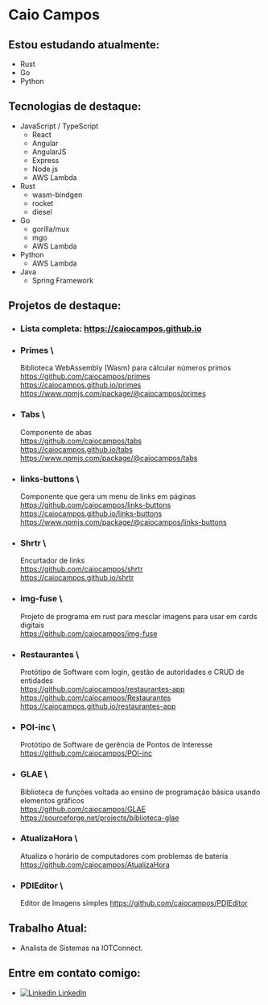 # Caio Campos

## Estou estudando atualmente:
* Rust
* Go
* Python

## Tecnologias de destaque:
* JavaScript / TypeScript
  * React
  * Angular
  * AngularJS
  * Express
  * Node.js
  * AWS Lambda
* Rust
  * wasm-bindgen
  * rocket
  * diesel
* Go
  * gorilla/mux
  * mgo
  * AWS Lambda
* Python
  * AWS Lambda
* Java
  * Spring Framework

## Projetos de destaque:
* ### Lista completa: https://caiocampos.github.io
* ### Primes \
  Biblioteca WebAssembly (Wasm) para cálcular números primos \
  https://github.com/caiocampos/primes \
  https://caiocampos.github.io/primes \
  https://www.npmjs.com/package/@caiocampos/primes
* ### Tabs \
  Componente de abas \
  https://github.com/caiocampos/tabs \
  https://caiocampos.github.io/tabs \
  https://www.npmjs.com/package/@caiocampos/tabs
* ### links-buttons \
  Componente que gera um menu de links em páginas \
  https://github.com/caiocampos/links-buttons \
  https://caiocampos.github.io/links-buttons \
  https://www.npmjs.com/package/@caiocampos/links-buttons
* ### Shrtr \
  Encurtador de links \
  https://github.com/caiocampos/shrtr \
  https://caiocampos.github.io/shrtr
* ### img-fuse \
  Projeto de programa em rust para mesclar imagens para usar em cards digitais  \
  https://github.com/caiocampos/img-fuse
* ### Restaurantes \
  Protótipo de Software com login, gestão de autoridades e CRUD de entidades \
  https://github.com/caiocampos/restaurantes-app \
  https://github.com/caiocampos/Restaurantes \
  https://caiocampos.github.io/restaurantes-app
* ### POI-inc \
  Protótipo de Software de gerência de Pontos de Interesse \
  https://github.com/caiocampos/POI-inc
* ### GLAE \
  Biblioteca de funções voltada ao ensino de programação básica usando elementos gráficos \
  https://github.com/caiocampos/GLAE \
  https://sourceforge.net/projects/biblioteca-glae
* ### AtualizaHora \
  Atualiza o horário de computadores com problemas de bateria \
  https://github.com/caiocampos/AtualizaHora
* ### PDIEditor \
  Editor de Imagens simples
  https://github.com/caiocampos/PDIEditor
  

## Trabalho Atual:
* Analista de Sistemas na IOTConnect.
  
## Entre em contato comigo:
* [![Linkedin](https://i.stack.imgur.com/gVE0j.png) LinkedIn](https://www.linkedin.com/in/caio-o-campos/)
